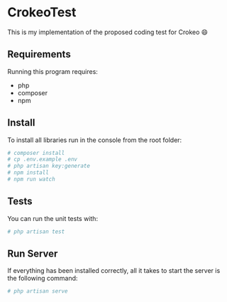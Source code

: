 # CrokeoTest

This is my implementation of the proposed coding test for Crokeo 😄

## Requirements

Running this program requires:

- php
- composer
- npm

## Install

To install all libraries run in the console from the root folder:
```bash
# composer install
# cp .env.example .env
# php artisan key:generate
# npm install
# npm run watch
```


## Tests

You can run the unit tests with:

```bash
# php artisan test 
```


## Run Server

If everything has been installed correctly, all it takes to start the server is the following command:

```bash
# php artisan serve 
```